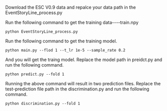 Download the ESC V0.9 data and repalce your data path in the EventStoryLine_process.py

Run the following command to get the training data----train.npy
```
python EventStoryLine_process.py
```
Run the following command to get the training model.
````
python main.py --flod 1 --t_lr 1e-5 --sample_rate 0.2
````
And you will get the traing model.
Replace the model path in preidct.py and run the following command.
```
python predict.py --fold 1
```
Running the above command will result in two prediction files.
Replace the test-prediction file path in the discrimination.py and run the following command.
```
python discrimination.py --fold 1
```